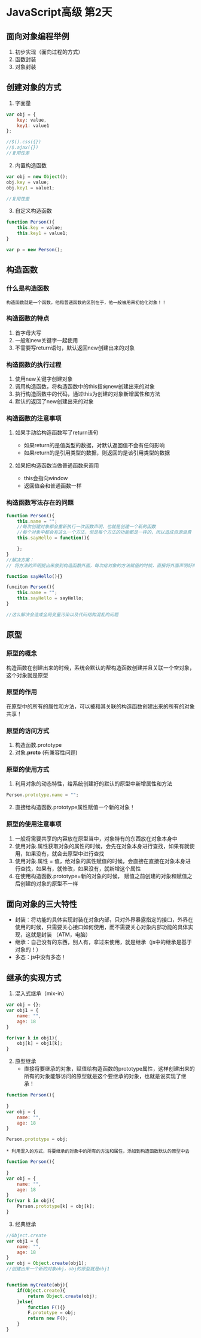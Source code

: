 # JavaScript高级 第2天

## 面向对象编程举例
1. 初步实现（面向过程的方式）
2. 函数封装 
3. 对象封装

## 创建对象的方式
1. 字面量
```js
var obj = {
	key: value,
	key1: value1
};

//$().css({})
//$.ajax({})
//复用性差
```
2. 内置构造函数
```js
var obj = new Object();
obj.key = value;
obj.key1 = value1;

//复用性差
```
3. 自定义构造函数
```js
function Person(){
	this.key = value;
	this.key1 = value1;
}

var p = new Person();
```

## 构造函数
### 什么是构造函数
	构造函数就是一个函数，他和普通函数的区别在于，他一般被用来初始化对象！！

### 构造函数的特点
1. 首字母大写
2. 一般和new关键字一起使用
3. 不需要写return语句，默认返回new创建出来的对象

### 构造函数的执行过程
1. 使用new关键字创建对象
2. 调用构造函数，将构造函数中的this指向new创建出来的对象
3. 执行构造函数中的代码，通过this为创建的对象新增属性和方法
4. 默认的返回了new创建出来的对象

### 构造函数的注意事项
1. 如果手动给构造函数写了return语句
	* 如果return的是值类型的数据，对默认返回值不会有任何影响
	* 如果return的是引用类型的数据，则返回的是该引用类型的数据

2. 如果把构造函数当做普通函数来调用
	* this会指向window
	* 返回值会和普通函数一样

### 构造函数写法存在的问题
```js
function Person(){
	this.name = "";
	//每次创建对象都会重新执行一次函数声明，也就是创建一个新的函数
	//每个对象中都会有这么一个方法，但是每个方法的功能都是一样的，所以造成资源浪费
	this.sayHello = function(){

	};
}
//解决方案：
// 将方法的声明提出来放到构造函数外面，每次给对象的方法赋值的时候，直接将外面声明好的函数直接赋值给对象的方法，这样，所有的对象就都共享同一个方法了

function sayHello(){}

funciton Person(){
	this.name = "";
	this.sayHello = sayHello;
}

//这么解决会造成全局变量污染以及代码结构混乱的问题
```

## 原型
### 原型的概念
构造函数在创建出来的时候，系统会默认的帮构造函数创建并且关联一个空对象，这个对象就是原型

### 原型的作用
在原型中的所有的属性和方法，可以被和其关联的构造函数创建出来的所有的对象共享！

### 原型的访问方式
1. 构造函数.prototype
2. 对象.__proto__ (有兼容性问题)

### 原型的使用方式
1. 利用对象的动态特性，给系统创建好的默认的原型中新增属性和方法
```js
Person.prototype.name = "";
```
2. 直接给构造函数.prototype属性赋值一个新的对象！

### 原型的使用注意事项
1. 一般将需要共享的内容放在原型当中，对象特有的东西放在对象本身中
2. 使用对象.属性获取对象的属性的时候，会先在对象本身进行查找，如果有就使用，如果没有，就会去原型中进行查找
3. 使用对象.属性 = 值，给对象的属性赋值的时候，会直接在直接在对象本身进行查找，如果有，就修改，如果没有，就新增这个属性
4. 在使用构造函数.prototype=新的对象的时候， 赋值之前创建的对象和赋值之后创建的对象的原型不一样

## 面向对象的三大特性
* 封装：将功能的具体实现封装在对象内部，只对外界暴露指定的接口，外界在使用的时候，只需要关心接口如何使用，而不需要关心对象内部功能的具体实现，这就是封装 （ATM，电脑）
* 继承：自己没有的东西，别人有，拿过来使用，就是继承（js中的继承是基于对象的！）
* 多态：js中没有多态！

## 继承的实现方式
1. 混入式继承（mix-in）
```js
var obj = {};
var obj1 = {
	name: "",
	age: 18
}

for(var k in obj1){
	obj[k] = obj1[k];
}
```
2. 原型继承
	* 直接将要继承的对象，赋值给构造函数的prototype属性，这样创建出来的所有的对象能够访问的原型就是这个要继承的对象，也就是说实现了继承！
```js
function Person(){
	
}
var obj = {
	name: "",
	age: 18
}

Person.prototype = obj;
```
	* 利用混入的方式，将要继承的对象中的所有的方法和属性，添加到构造函数默认的原型中去
```js
function Person(){
	
}
var obj = {
	name: "",
	age: 18
}
for(var k in obj){
	Person.prototype[k] = obj[k];
}
```
3. 经典继承
```js
//Object.create
var obj1 = {
	name: "",
	age: 18
}
var obj = Object.create(obj1);
//创建出来一个新的对象obj，obj的原型就是obj1


function myCreate(obj){
	if(Object.create){
		return Object.create(obj);
	}else{
		function F(){}
		F.prototype = obj;
		return new F();
	}
}
```